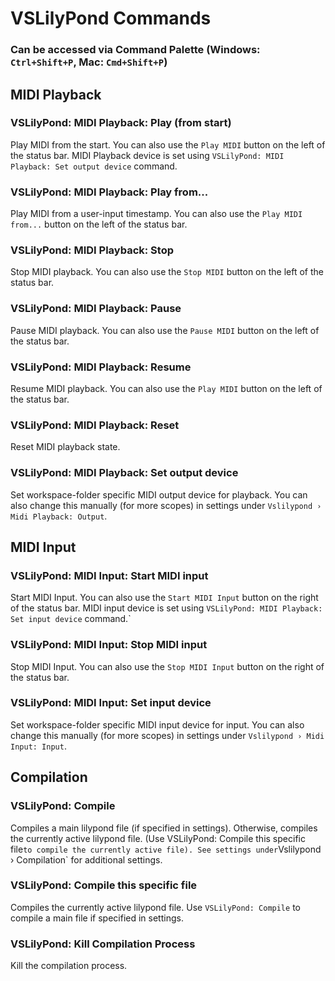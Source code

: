 # VSLilyPond Commands

### Can be accessed via Command Palette (Windows: `Ctrl+Shift+P`, Mac: `Cmd+Shift+P`)

## MIDI Playback

### VSLilyPond: MIDI Playback: Play (from start)

Play MIDI from the start. You can also use the `Play MIDI` button on the left of the status bar. MIDI Playback device is set using `VSLilyPond: MIDI Playback: Set output device` command.

### VSLilyPond: MIDI Playback: Play from...

Play MIDI from a user-input timestamp. You can also use the `Play MIDI from...` button on the left of the status bar.

### VSLilyPond: MIDI Playback: Stop

Stop MIDI playback. You can also use the `Stop MIDI` button on the left of the status bar.

### VSLilyPond: MIDI Playback: Pause

Pause MIDI playback. You can also use the `Pause MIDI` button on the left of the status bar.

### VSLilyPond: MIDI Playback: Resume

Resume MIDI playback. You can also use the `Play MIDI` button on the left of the status bar.

### VSLilyPond: MIDI Playback: Reset

Reset MIDI playback state.

### VSLilyPond: MIDI Playback: Set output device

Set workspace-folder specific MIDI output device for playback. You can also change this manually (for more scopes) in settings under `Vslilypond › Midi Playback: Output`.

## MIDI Input

### VSLilyPond: MIDI Input: Start MIDI input

Start MIDI Input. You can also use the `Start MIDI Input` button on the right of the status bar. MIDI input device is set using `VSLilyPond: MIDI Playback: Set input device` command.`

### VSLilyPond: MIDI Input: Stop MIDI input

Stop MIDI Input. You can also use the `Stop MIDI Input` button on the right of the status bar.

### VSLilyPond: MIDI Input: Set input device

Set workspace-folder specific MIDI input device for input. You can also change this manually (for more scopes) in settings under `Vslilypond › Midi Input: Input`.

## Compilation

### VSLilyPond: Compile

Compiles a main lilypond file (if specified in settings). Otherwise, compiles the currently active lilypond file. (Use VSLilyPond: Compile this specific file` to compile the currently active file). See settings under `Vslilypond › Compilation` for additional settings.

### VSLilyPond: Compile this specific file

Compiles the currently active lilypond file. Use `VSLilyPond: Compile` to compile a main file if specified in settings.

### VSLilyPond: Kill Compilation Process

Kill the compilation process.